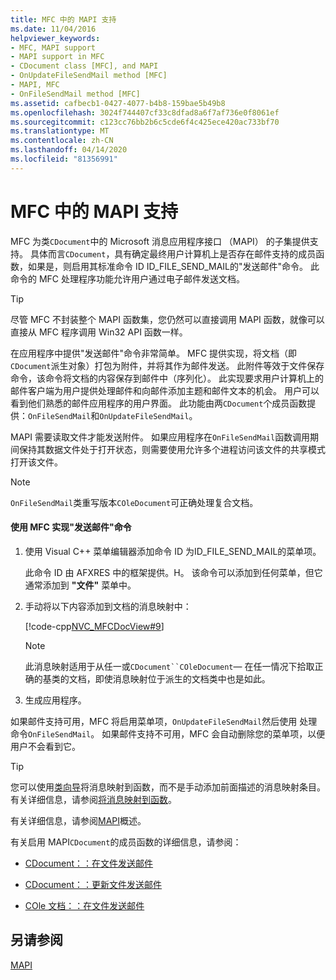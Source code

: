 ```yaml
---
title: MFC 中的 MAPI 支持
ms.date: 11/04/2016
helpviewer_keywords:
- MFC, MAPI support
- MAPI support in MFC
- CDocument class [MFC], and MAPI
- OnUpdateFileSendMail method [MFC]
- MAPI, MFC
- OnFileSendMail method [MFC]
ms.assetid: cafbecb1-0427-4077-b4b8-159bae5b49b8
ms.openlocfilehash: 3024f744407cf33c8dfad8a6f7af736e0f8061ef
ms.sourcegitcommit: c123cc76bb2b6c5cde6f4c425ece420ac733bf70
ms.translationtype: MT
ms.contentlocale: zh-CN
ms.lasthandoff: 04/14/2020
ms.locfileid: "81356991"
---
```

# <a name="mapi-support-in-mfc"></a>MFC 中的 MAPI 支持

MFC 为类`CDocument`中的 Microsoft 消息应用程序接口 （MAPI） 的子集提供支持。 具体而言`CDocument`，具有确定最终用户计算机上是否存在邮件支持的成员函数，如果是，则启用其标准命令 ID ID_FILE_SEND_MAIL的"发送邮件"命令。 此命令的 MFC 处理程序功能允许用户通过电子邮件发送文档。

> [!TIP]
> 尽管 MFC 不封装整个 MAPI 函数集，您仍然可以直接调用 MAPI 函数，就像可以直接从 MFC 程序调用 Win32 API 函数一样。

在应用程序中提供"发送邮件"命令非常简单。 MFC 提供实现，将文档（即`CDocument`派生对象）打包为附件，并将其作为邮件发送。 此附件等效于文件保存命令，该命令将文档的内容保存到邮件中（序列化）。 此实现要求用户计算机上的邮件客户端为用户提供处理邮件和向邮件添加主题和邮件文本的机会。 用户可以看到他们熟悉的邮件应用程序的用户界面。 此功能由两`CDocument`个成员函数提供：`OnFileSendMail`和`OnUpdateFileSendMail`。

MAPI 需要读取文件才能发送附件。 如果应用程序在`OnFileSendMail`函数调用期间保持其数据文件处于打开状态，则需要使用允许多个进程访问该文件的共享模式打开该文件。

> [!NOTE]
> `OnFileSendMail`类重写版本`COleDocument`可正确处理复合文档。

#### <a name="to-implement-a-send-mail-command-with-mfc"></a>使用 MFC 实现"发送邮件"命令

1. 使用 Visual C++ 菜单编辑器添加命令 ID 为ID_FILE_SEND_MAIL的菜单项。

   此命令 ID 由 AFXRES 中的框架提供。H。 该命令可以添加到任何菜单，但它通常添加到 **"文件"** 菜单中。

1. 手动将以下内容添加到文档的消息映射中：

   [!code-cpp[NVC_MFCDocView#9](../mfc/codesnippet/cpp/mapi-support-in-mfc_1.cpp)]

    > [!NOTE]
    >  此消息映射适用于从任一或`CDocument``COleDocument`— 在任一情况下拾取正确的基类的文档，即使消息映射位于派生的文档类中也是如此。

1. 生成应用程序。

如果邮件支持可用，MFC 将启用菜单项，`OnUpdateFileSendMail`然后使用 处理命令`OnFileSendMail`。 如果邮件支持不可用，MFC 会自动删除您的菜单项，以便用户不会看到它。

> [!TIP]
> 您可以使用[类向导](reference/mfc-class-wizard.md)将消息映射到函数，而不是手动添加前面描述的消息映射条目。 有关详细信息，请参阅[将消息映射到函数](../mfc/reference/mapping-messages-to-functions.md)。

有关详细信息，请参阅[MAPI](../mfc/mapi.md)概述。

有关启用 MAPI`CDocument`的成员函数的详细信息，请参阅：

- [CDocument：：在文件发送邮件](../mfc/reference/cdocument-class.md#onfilesendmail)

- [CDocument：：更新文件发送邮件](../mfc/reference/cdocument-class.md#onupdatefilesendmail)

- [COle 文档：：在文件发送邮件](../mfc/reference/coledocument-class.md#onfilesendmail)

## <a name="see-also"></a>另请参阅

[MAPI](../mfc/mapi.md)
